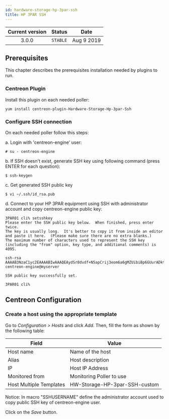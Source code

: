 ```yaml
---
id: hardware-storage-hp-3par-ssh
title: HP 3PAR SSH
---
```


| Current version | Status | Date |
| :-: | :-: | :-: |
| 3.0.0 | `STABLE` | Aug  9 2019 |

## Prerequisites

This chapter describes the prerequisites installation needed by plugins to run.

### Centreon Plugin

Install this plugin on each needed poller:

``` shell
yum install centreon-plugin-Hardware-Storage-Hp-3par-Ssh
```

### Configure SSH connection

On each needed poller follow this steps:

a. Login with 'centreon-engine' user:

    # su - centreon-engine

b. If SSH doesn't exist, generate SSH key using following command (press ENTER
for each question):

    $ ssh-keygen

c. Get generated SSH public key

    $ vi ~/.ssh/id_rsa.pub

d. Connect to your HP 3PAR equipment using SSH with administrator account and
copy centreon-engine public key:

    3PAR01 cli% setsshkey
    Please enter the SSH public key below.  When finished, press enter twice.
    The key is usually long.  It's better to copy it from inside an editor
    and paste it here.  (Please make sure there are no extra blanks.)
    The maximum number of characters used to represent the SSH key
    (including the "from" option, key type, and additional comments) is 4095.
    
    ssh-rsa AAAAB3NzaC1yc2EAAAABIwAAAQEAydSr8dvdf+N5apCrij3eom6a6gMZUibiBp6GUurADktPtm1jBdbZ2GVhnwiaeUqiwgxsBSjiGCKRlpIN/zBzM59li4k+fbhyO7SzXfB3IV3ueSVKlrVljyHQL6GqUjj9opxCg8jyKerCx6iTyqUvIJ4zmhaJXQAzxQFE7YLiuaaNN9ylH1z9ebuMZZKUh0gpXNT3ID4Ea+In5CAoPopwF50EdAIZ4QkS1EibhI9Lar8GqXMyHTNR/ZapvZ/KpI3lhduLT5OJ2QMbBzVrQFKXiLbYnU2AASYyFsQQC+7YASFwIEQ6D3sp0Wg8G1Dw/jmM01CsqthTm7j1Mw070OuJSw== centreon-engine@myserver
    
    SSH public key successfully set.
    
    3PAR01 cli%

## Centreon Configuration

### Create a host using the appropriate template

Go to *Configuration \> Hosts* and click *Add*. Then, fill the form as shown by
the following table:

| Field                   | Value                         |
| ----------------------- | ----------------------------- |
| Host name               | Name of the host              |
| Alias                   | Host description              |
| IP                      | Host IP Address               |
| Monitored from          | Monitoring Poller to use      |
| Host Multiple Templates | HW-Storage-HP-3par-SSH-custom |

Notice: In macro "SSHUSERNAME" define the administrator account used to copy
public SSH key of centreon-engine user.

Click on the *Save* button.

